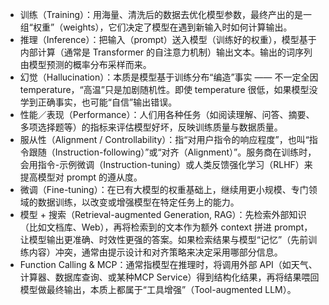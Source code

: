 - 训练（Training）：用海量、清洗后的数据去优化模型参数，最终产出的是一组“权重”（weights），它们决定了模型在遇到新输入时如何计算输出。
- 推理（Inference）：把输入（prompt）送入模型（训练好的权重），模型基于内部计算（通常是 Transformer 的自注意力机制）输出文本。输出的词序列由模型预测的概率分布采样而来。
- 幻觉（Hallucination）：本质是模型基于训练分布“编造”事实 —— 不一定全因 temperature，“高温”只是加剧随机性。即使 temperature 很低，如果模型没学到正确事实，也可能“自信”输出错误。
- 性能／表现（Performance）：人们用各种任务（如阅读理解、问答、摘要、多项选择题等）的指标来评估模型好坏，反映训练质量与数据质量。
- 服从性（Alignment / Controllability）：指“对用户指令的响应程度”，也叫“指令跟随（Instruction-following）”或“对齐（Alignment）”。服务商在训练时，会用指令-示例微调（Instruction-tuning）或人类反馈强化学习（RLHF）来提高模型对 prompt 的遵从度。
- 微调（Fine-tuning）：在已有大模型的权重基础上，继续用更小规模、专门领域的数据训练，以改变或增强模型在特定任务上的能力。
- 模型 + 搜索（Retrieval-augmented Generation, RAG）：先检索外部知识（比如文档库、Web），再将检索到的文本作为额外 context 拼进 prompt，让模型输出更准确、时效性更强的答案。如果检索结果与模型“记忆”（先前训练内容）冲突，通常由提示设计和对齐策略来决定采用哪部分信息。
- Function Calling & MCP：通常指模型在推理时，将调用外部 API（如天气、计算器、数据库查询、或某种MCP Service）得到结构化结果，再将结果喂回模型做最终输出，本质上都属于“工具增强”（Tool-augmented LLM）。